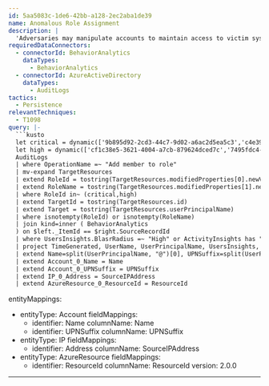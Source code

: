 ```yaml
---
id: 5aa5083c-1de6-42bb-a128-2ec2aba1de39
name: Anomalous Role Assignment
description: |
  'Adversaries may manipulate accounts to maintain access to victim systems. These actions include adding new accounts to high-privilege groups. Dragonfly 2.0, for example, added newly created accounts to the administrators group to maintain elevated access. The query below generates an output of all high Blast Radius users performing Add member to priveleged role, or where one or more features of the activity deviate from the user, his peers, or the tenant profile.'
requiredDataConnectors:
  - connectorId: BehaviorAnalytics
    dataTypes:
      - BehaviorAnalytics
  - connectorId: AzureActiveDirectory
    dataTypes:
      - AuditLogs
tactics:
  - Persistence
relevantTechniques:
  - T1098
query: |-
  ```kusto
  let critical = dynamic(['9b895d92-2cd3-44c7-9d02-a6ac2d5ea5c3','c4e39bd9-1100-46d3-8c65-fb160da0071f','158c047a-c907-4556-b7ef-446551a6b5f7','62e90394-69f5-4237-9190-012177145e10','d29b2b05-8046-44ba-8758-1e26182fcf32','729827e3-9c14-49f7-bb1b-9608f156bbb8','966707d0-3269-4727-9be2-8c3a10f19b9d','194ae4cb-b126-40b2-bd5b-6091b380977d','fe930be7-5e62-47db-91af-98c3a49a38b1']);
  let high = dynamic(['cf1c38e5-3621-4004-a7cb-879624dced7c','7495fdc4-34c4-4d15-a289-98788ce399fd','aaf43236-0c0d-4d5f-883a-6955382ac081','3edaf663-341e-4475-9f94-5c398ef6c070','7698a772-787b-4ac8-901f-60d6b08affd2','b1be1c3e-b65d-4f19-8427-f6fa0d97feb9','9f06204d-73c1-4d4c-880a-6edb90606fd8','29232cdf-9323-42fd-ade2-1d097af3e4de','be2f45a1-457d-42af-a067-6ec1fa63bc45','7be44c8a-adaf-4e2a-84d6-ab2649e08a13','e8611ab8-c189-46e8-94e1-60213ab1f814']);
  AuditLogs
  | where OperationName =~ "Add member to role"
  | mv-expand TargetResources
  | extend RoleId = tostring(TargetResources.modifiedProperties[0].newValue)
  | extend RoleName = tostring(TargetResources.modifiedProperties[1].newValue)
  | where RoleId in~ (critical,high)
  | extend TargetId = tostring(TargetResources.id)
  | extend Target = tostring(TargetResources.userPrincipalName)
  | where isnotempty(RoleId) or isnotempty(RoleName)
  | join kind=inner ( BehaviorAnalytics
  ) on $left._ItemId == $right.SourceRecordId
  | where UsersInsights.BlasrRadius =~ "High" or ActivityInsights has "True"
  | project TimeGenerated, UserName, UserPrincipalName, UsersInsights, ActivityType, ActionType, ["TargetUser"]=Target, RoleName, ActivityInsights, SourceIPAddress, SourceIPLocation, SourceDevice, DevicesInsights, ResourceId
  | extend Name=split(UserPrincipalName, "@")[0], UPNSuffix=split(UserPrincipalName, "@")[1]
  | extend Account_0_Name = Name
  | extend Account_0_UPNSuffix = UPNSuffix
  | extend IP_0_Address = SourceIPAddress
  | extend AzureResource_0_ResourceId = ResourceId
  ```
entityMappings:
  - entityType: Account
    fieldMappings:
      - identifier: Name
        columnName: Name
      - identifier: UPNSuffix
        columnName: UPNSuffix
  - entityType: IP
    fieldMappings:
      - identifier: Address
        columnName: SourceIPAddress
  - entityType: AzureResource
    fieldMappings:
      - identifier: ResourceId
        columnName: ResourceId
version: 2.0.0
---
```


